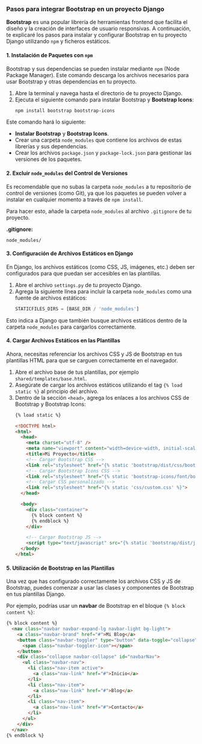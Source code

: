 ### Pasos para integrar **Bootstrap** en un proyecto Django

**Bootstrap** es una popular librería de herramientas frontend que facilita el diseño y la creación de interfaces de usuario responsivas. A continuación, te explicaré los pasos para instalar y configurar Bootstrap en tu proyecto Django utilizando `npm` y ficheros estáticos.

#### 1. **Instalación de Paquetes con `npm`**
Bootstrap y sus dependencias se pueden instalar mediante `npm` (Node Package Manager). Este comando descarga los archivos necesarios para usar Bootstrap y otras dependencias en tu proyecto.

1. Abre la terminal y navega hasta el directorio de tu proyecto Django.
2. Ejecuta el siguiente comando para instalar Bootstrap y **Bootstrap Icons**:
   ```bash
   npm install bootstrap bootstrap-icons
   ```

Este comando hará lo siguiente:
- **Instalar Bootstrap** y **Bootstrap Icons**.
- Crear una carpeta `node_modules` que contiene los archivos de estas librerías y sus dependencias.
- Crear los archivos `package.json` y `package-lock.json` para gestionar las versiones de los paquetes.

#### 2. **Excluir `node_modules` del Control de Versiones**
Es recomendable que no subas la carpeta `node_modules` a tu repositorio de control de versiones (como Git), ya que los paquetes se pueden volver a instalar en cualquier momento a través de `npm install`.

Para hacer esto, añade la carpeta `node_modules` al archivo `.gitignore` de tu proyecto.

**.gitignore:**
```
node_modules/
```

#### 3. **Configuración de Archivos Estáticos en Django**
En Django, los archivos estáticos (como CSS, JS, imágenes, etc.) deben ser configurados para que puedan ser accesibles en las plantillas.

1. Abre el archivo `settings.py` de tu proyecto Django.
2. Agrega la siguiente línea para incluir la carpeta `node_modules` como una fuente de archivos estáticos:
   ```python
   STATICFILES_DIRS = [BASE_DIR / 'node_modules']
   ```

Esto indica a Django que también busque archivos estáticos dentro de la carpeta `node_modules` para cargarlos correctamente.

#### 4. **Cargar Archivos Estáticos en las Plantillas**
Ahora, necesitas referenciar los archivos CSS y JS de Bootstrap en tus plantillas HTML para que se carguen correctamente en el navegador.

1. Abre el archivo base de tus plantillas, por ejemplo `shared/templates/base.html`.
2. Asegúrate de cargar los archivos estáticos utilizando el tag `{% load static %}` al principio del archivo.
3. Dentro de la sección `<head>`, agrega los enlaces a los archivos CSS de Bootstrap y Bootstrap Icons:
   ```html
   {% load static %}
   
   <!DOCTYPE html>
   <html>
     <head>
       <meta charset="utf-8" />
       <meta name="viewport" content="width=device-width, initial-scale=1" />
       <title>Mi Proyecto</title>
       <!-- Cargar Bootstrap CSS -->
       <link rel="stylesheet" href="{% static 'bootstrap/dist/css/bootstrap.min.css' %}">
       <!-- Cargar Bootstrap Icons CSS -->
       <link rel="stylesheet" href="{% static 'bootstrap-icons/font/bootstrap-icons.min.css' %}">
       <!-- Cargar CSS personalizado -->
       <link rel="stylesheet" href="{% static 'css/custom.css' %}">
     </head>
   
     <body>
       <div class="container">
         {% block content %}
         {% endblock %}
       </div>
   
       <!-- Cargar Bootstrap JS -->
       <script type="text/javascript" src="{% static 'bootstrap/dist/js/bootstrap.bundle.min.js' %}"></script>
     </body>
   </html>
   ```

#### 5. **Utilización de Bootstrap en las Plantillas**
Una vez que has configurado correctamente los archivos CSS y JS de Bootstrap, puedes comenzar a usar las clases y componentes de Bootstrap en tus plantillas Django. 

Por ejemplo, podrías usar un **navbar** de Bootstrap en el bloque `{% block content %}`:

```html
{% block content %}
  <nav class="navbar navbar-expand-lg navbar-light bg-light">
    <a class="navbar-brand" href="#">Mi Blog</a>
    <button class="navbar-toggler" type="button" data-toggle="collapse" data-target="#navbarNav" aria-controls="navbarNav" aria-expanded="false" aria-label="Toggle navigation">
      <span class="navbar-toggler-icon"></span>
    </button>
    <div class="collapse navbar-collapse" id="navbarNav">
      <ul class="navbar-nav">
        <li class="nav-item active">
          <a class="nav-link" href="#">Inicio</a>
        </li>
        <li class="nav-item">
          <a class="nav-link" href="#">Blog</a>
        </li>
        <li class="nav-item">
          <a class="nav-link" href="#">Contacto</a>
        </li>
      </ul>
    </div>
  </nav>
{% endblock %}
```

